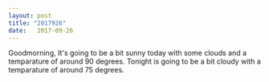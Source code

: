 ```yaml
---
layout: post
title: "2017926"
date:   2017-09-26
---
```

Goodmorning, It's going to be a bit sunny today with some clouds and a temparature of around 90 degrees. Tonight is going to be a bit cloudy with a temparature of around 75 degrees.


